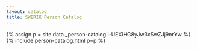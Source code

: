 ```yaml
---
layout: catalog
title: SWERIK Person Catalog
---
```

{% assign p = site.data._person-catalog.i-UEXiHG8yJw3xSwZJj9nrYw %}
{% include person-catalog.html p=p %}

